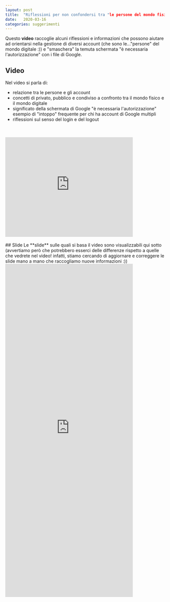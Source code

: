 ```yaml
---
layout: post
title:  "Riflessioni per non confondersi tra "le persone del mondo fisico" e "le persone del mondo digitale" "
date:   2020-03-16 
categories: suggerimenti
---
```


Questo **video** raccoglie alcuni riflessioni e informazioni che possono aiutare ad orientarsi nella gestione di diversi account (che sono le..."persone" del mondo digitale :)) e "smaschera" la temuta schermata "è necessaria l'autorizzazione" con i file di Google.

## Video
Nel video si parla di:
* relazione tra le persone e gli account
* concetti di privato, pubblico e condiviso a confronto tra il mondo fisico e il mondo digitale
* significato della schermata di Google "è necessaria l'autorizzazione" esempio di "intoppo" frequente per chi ha account di Google multipli
* riflessioni sul senso del login e del logout
<br>
<br>
<iframe width="80%" height="315" src="https://www.youtube.com/embed/cQacutTMz70" frameborder="0" allow="accelerometer; autoplay; encrypted-media; gyroscope; picture-in-picture" allowfullscreen></iframe>
<br>
<br>
## Slide
Le **slide** sulle quali si basa il video sono visualizzabili qui sotto (avvertiamo però che potrebbero esserci delle differenze rispetto a quelle che vedrete nel video! infatti, stiamo cercando di aggiornare e correggere le slide mano a mano che raccogliamo nuove informazioni :))
<iframe src="https://docs.google.com/presentation/d/e/2PACX-1vQxX3XpLOglEVg0PIcMs7js_wmHtTYRcoFAqKY4ObHLZAPq7Er0xbkIZbGKfVnRWqhCctmDX4TE5tLj/embed?start=false&loop=false&delayms=3000" frameborder="0" width="80%" height="1053" allowfullscreen="true" mozallowfullscreen="true" webkitallowfullscreen="true"></iframe>
